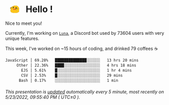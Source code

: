 <h1>   <img src="./spoink.gif" style="vertical-align:middle;" width="30px">   Hello ! </h1>

Nice to meet you!

Currently, I'm working on <a href='https://github.com/Asgarrrr/Luna'>`Luna`</a>, a Discord bot used by 73604 users with very unique features.

This week, I've worked on ~15 hours of coding, and drinked 79 coffees ☕

```
JavaScript │ 69.28%   ██████████████░░░░░░   13 hrs 20 mins
     Other │ 22.36%   ████░░░░░░░░░░░░░░░░   4 hrs 18 mins
       EJS │ 5.61%    █░░░░░░░░░░░░░░░░░░░   1 hr 4 mins
       CSV │ 2.53%    █░░░░░░░░░░░░░░░░░░░   29 mins
      Bash │ 0.17%    ░░░░░░░░░░░░░░░░░░░░   1 min
```

###### This presentation is [updated](https://github.com/Asgarrrr) automatically every 5 minute, most recently on 5/23/2022, 09:55:40 PM ( UTC±0 ).